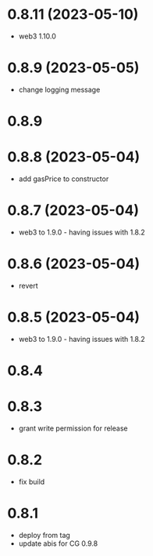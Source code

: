 # 0.8.11 (2023-05-10)

* web3 1.10.0

# 0.8.9 (2023-05-05)

* change logging message

# 0.8.9

# 0.8.8 (2023-05-04)

* add gasPrice to constructor

# 0.8.7 (2023-05-04)

* web3 to 1.9.0 - having issues with 1.8.2

# 0.8.6 (2023-05-04)

* revert

# 0.8.5 (2023-05-04)

* web3 to 1.9.0 - having issues with 1.8.2

# 0.8.4

# 0.8.3

* grant write permission for release

# 0.8.2

* fix build

# 0.8.1

* deploy from tag
* update abis for CG 0.9.8
